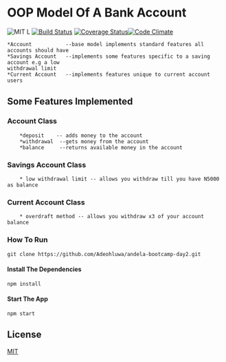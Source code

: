 # OOP Model Of A Bank Account
![MIT L](https://img.shields.io/github/license/mashape/apistatus.svg) [![Build Status](https://travis-ci.org/Adeohluwa/andela-bootcamp-day2.svg?branch=dev)](https://travis-ci.org/Adeohluwa/andela-bootcamp-day2) [![Coverage Status](https://coveralls.io/repos/github/Adeohluwa/andela-bootcamp-day2/badge.svg?branch=dev)](https://coveralls.io/github/Adeohluwa/andela-bootcamp-day2?branch=dev)[![Code Climate](https://codeclimate.com/github/Adeohluwa/andela-bootcamp-day2/badges/gpa.svg)](https://codeclimate.com/github/Adeohluwa/andela-bootcamp-day2)  
    
    *Account           --base model implements standard features all accounts should have 
    *Savings Account   --implements some features specific to a saving account e.g a low
    withdrawal limit
    *Current Account   --implements features unique to current account users


## Some Features Implemented

###  Account Class
        *deposit    -- adds money to the account  
        *withdrawal  --gets money from the account
        *balance     --returns available money in the account

###  Savings Account Class
        * low withdrawal limit -- allows you withdraw till you have N5000 as balance
    
###  Current Account Class 
        * overdraft method -- allows you withdraw x3 of your account balance

### How To Run

 ``` git clone https://github.com/Adeohluwa/andela-bootcamp-day2.git ```

#### Install The Dependencies

``` npm install ```

#### Start The App

  ``` npm start ```

## License

[MIT](LICENSE.txt)
